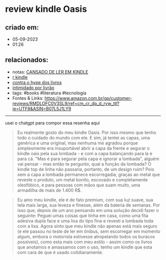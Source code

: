 # review kindle Oasis

## criado em: 
- 05-09-2023
- 01:26
## relacionados:
- notas: [CANSADO DE LER EM KINDLE](../0%20-%20NOTAS%20PASSAGEIRAS/👨🏻‍💻🗃️NOTAS%20PARA%20PROCESSAR/at0%207/CANSADO%20DE%20LER%20EM%20KINDLE.md)
- [r kindle](r%20kindle)
- [contra o hype dos livros](../0%20-%20NOTAS%20PASSAGEIRAS/👨🏻‍💻🗃️NOTAS%20PARA%20PROCESSAR/ato%206%201/contra%20o%20hype%20dos%20livros.md)
- [intimidado por livrão](../0%20-%20NOTAS%20PASSAGEIRAS/👨🏻‍💻🗃️NOTAS%20PARA%20PROCESSAR/ato%206%201/intimidado%20por%20livrão.md)
- tags: #books #literatura #tecnologia
- Fontes & Links: https://www.amazon.com.br/gp/customer-reviews/RMDLOFC0V3SL9/ref=cm_cr_dp_d_rvw_ttl?ie=UTF8&ASIN=B07L5J1LY9
---

usei o chatgpt para compor essa resenha aqui

>Eu realmente gosto do meu kindle Oasis. Por isso mesmo que tenho todo o cuidado do mundo com ele. E sim, já tentei as capas, uma genérica e uma original, mas nenhuma me agradou porque simplesmente era insuportável abrir a capa da frente e segurar o kindle oais pela sua lombada - e com a capa balançando para la e para cá. "Mas é para segurar pela capa e ignorar a lombada", alguém vai pensar - mas então te pergunto, qual a função da lombada? O kindle top de linha não passaria, portanto, de um design ruim? Pois sem a capa a lombada permanece escorregadia, graças ao metal que reveste o produto, um metal bonito, escovado e completamente oleofóbico, e para pessoas com mãos que suam muito, uma armadilha de mais de 1.400 R$.

>Eu amo meu kindle, ele é de fato premium, com sua luz suave, sua tela mais larga, sua leveza e finesse, além da bateria de semanas. Por isso que, depois de um ano pensando em uma solução decidi fazer o seguinte: 
 Peguei umas coisas que tinha em casa, como uma fita adesiva dupla face e uma lixa do tipo fina e revesti a lombada toda com a lixa. Agora sinto que meu kindle não apenas está mais seguro (e ele passou no teste de ler em ônibus, sem escorregar em momento algum, embora o motorista estivesse atropelando todos os buracos possíveis),  como esta mais com meu estilo - assim como os livros que anotamos e amassamos com o uso, tenho um kindle que esta com cara de que é usado cotidianamente. 